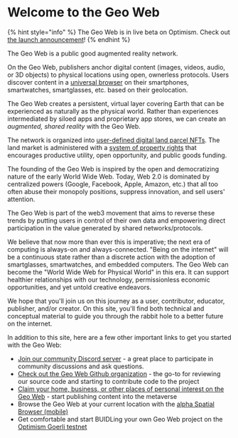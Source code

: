 # Welcome to the Geo Web

{% hint style="info" %}
The Geo Web is in live beta on Optimism. Check out [the launch announcement](https://www.geoweb.network/post/geoweb-launch)!
{% endhint %}

The Geo Web is a public good augmented reality network.

On the Geo Web, publishers anchor digital content (images, videos, audio, or 3D objects) to physical locations using open, ownerless protocols. Users discover content in a [universal browser](concepts/spatial-browsing.md) on their smartphones, smartwatches, smartglasses, etc. based on their geolocation.

The Geo Web creates a persistent, virtual layer covering Earth that can be experienced as naturally as the physical world. Rather than experiences intermediated by siloed apps and proprietary app stores, we can create an _augmented, shared reality_ with the Geo Web.

The network is organized into [user-defined digital land parcel NFTs](concepts/digital-land.md). The land market is administered with a [system of property rights](concepts/partial-common-ownership.md) that encourages productive utility, open opportunity, and public goods funding.

The founding of the Geo Web is inspired by the open and democratizing nature of the early World Wide Web. Today, Web 2.0 is dominated by centralized powers (Google, Facebook, Apple, Amazon, etc.) that all too often abuse their monopoly positions, suppress innovation, and sell users' attention.

The Geo Web is part of the web3 movement that aims to reverse these trends by putting users in control of their own data and empowering direct participation in the value generated by shared networks/protocols.

We believe that now more than ever this is imperative; the next era of computing is always-on and always-connected. "Being on the internet" will be a continuous state rather than a discrete action with the adoption of smartglasses, smartwatches, and embedded computers. The Geo Web can become the "World Wide Web for Physical World" in this era. It can support healthier relationships with our technology, permissionless economic opportunities, and yet untold creative endeavors.

We hope that you'll join us on this journey as a user, contributor, educator, publisher, and/or creator. On this site, you'll find both technical and conceptual material to guide you through the rabbit hole to a better future on the internet.

In addition to this site, here are a few other important links to get you started with the Geo Web:

* [Join our community Discord server](https://discord.com/invite/reXgPru7ck) - a great place to participate in community discussions and ask questions.
* [Check out the Geo Web Github organization](https://github.com/Geo-Web-Project) - the go-to for reviewing our source code and starting to contribute code to the project
* [Claim your home, business, or other places of personal interest on the Geo Web](https://geoweb.land/) - start publishing content into the metaverse
* Browse the Geo Web at your current location with the [alpha Spatial Browser (mobile)](https://geoweb.app/)
* Get comfortable and start BUIDLing your own Geo Web project on the [Optimism Goerli testnet](https://testnet.geoweb.land/)

